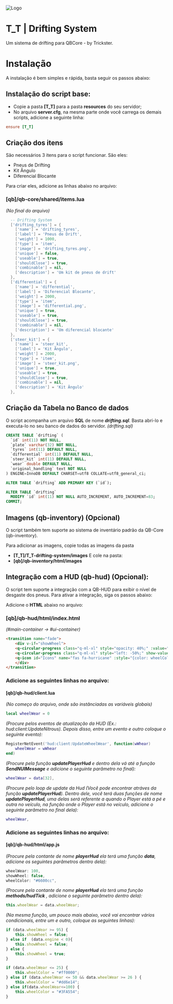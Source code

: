
![Logo](https://i.imgur.com/EX5ZH6o.png)


# T_T | Drifting System

Um sistema de drifting para QBCore - by Trickster.





# Instalação

A instalação é bem simples e rápida, basta seguir os passos abaixo:

## Instalação do script base:
- Copie a pasta **[T_T]** para a pasta **resources** do seu servidor;
- No arquivo **server.cfg**, na mesma parte onde você carrega os demais scripts, adicione a seguinte linha:

```cfg
ensure [T_T]
```

## Criação dos itens

São necessários 3 itens para o script funcionar. São eles:
- Pneus de Drifting
- Kit Ângulo
- Diferencial Blocante

Para criar eles, adicione as linhas abaixo no arquivo:
### **[qb]/qb-core/shared/items.lua**
*(No final do arquivo)*

```lua
  -- Drifting System
  ['drifting_tyres'] = {
    ['name'] = 'drifting_tyres',
    ['label'] = 'Pneus de Drift',
    ['weight'] = 1000,
    ['type'] = 'item',
    ['image'] = 'drifting_tyres.png',
    ['unique'] = false,
    ['useable'] = true,
    ['shouldClose'] = true,
    ['combinable'] = nil,
    ['description'] = 'Um kit de pneus de drift'
  },
  ['differential'] = {
    ['name'] = 'differential',
    ['label'] = 'Diferencial Blocante',
    ['weight'] = 2000,
    ['type'] = 'item',
    ['image'] = 'differential.png',
    ['unique'] = true,
    ['useable'] = true,
    ['shouldClose'] = true,
    ['combinable'] = nil,
    ['description'] = 'Um diferencial blocante'
  },
  ['steer_kit'] = {
    ['name'] = 'steer_kit',
    ['label'] = 'Kit Ângulo',
    ['weight'] = 2000,
    ['type'] = 'item',
    ['image'] = 'steer_kit.png',
    ['unique'] = true,
    ['useable'] = true,
    ['shouldClose'] = true,
    ['combinable'] = nil,
    ['description'] = 'Kit Ângulo'
  },
```

## Criação da Tabela no Banco de dados

O script acompanha um arquivo **SQL** de nome ***drifting.sql***. Basta abri-lo e executa-lo no seu banco de dados do servidor.
*(drifting.sql)*
```sql
CREATE TABLE `drifting` (
  `id` int(11) NOT NULL,
  `plate` varchar(32) NOT NULL,
  `tyres` int(11) DEFAULT NULL,
  `differential` int(11) DEFAULT NULL,
  `steer_kit` int(11) DEFAULT NULL,
  `wear` double DEFAULT NULL,
  `original_handling` text NOT NULL
) ENGINE=InnoDB DEFAULT CHARSET=utf8 COLLATE=utf8_general_ci;

ALTER TABLE `drifting` ADD PRIMARY KEY (`id`);

ALTER TABLE `drifting`
  MODIFY `id` int(11) NOT NULL AUTO_INCREMENT, AUTO_INCREMENT=83;
COMMIT;
```

## Imagens (qb-inventory) (Opcional)
O script também tem suporte ao sistema de inventário padrão da QB-Core (qb-inventory). 

Para adicionar as imagens, copie todas as imagens da pasta 
- **[T_T]/T_T-drifting-system/images** 
E cole na pasta: 
- **[qb]/qb-inventory/html/images**


## Integração com a HUD (qb-hud) (Opcional):
O script tem suporte a integração com a QB-HUD para exibir o nível de desgaste dos pneus.
Para ativar a integração, siga os passos abaixo:

Adicione o **HTML** abaixo no arquivo: 
### **[qb]/qb-hud/html/index.html**
*(#main-container -> #ui-container)*

```html
<transition name="fade">
    <div v-if="showWheel">
    <q-circular-progress class="q-ml-xl" style="opacity: 40%;" :value="static" :thickness="0.24" color="{color: wheelColor}" :min="0" :max="100"></q-circular-progress>
    <q-circular-progress class="q-ml-xl" style="left: -50%;" show-value :value="wheelWear" :thickness="0.24" color="{color: wheelColor}" :min="0" :max="100" center-color="grey-10">
    <q-icon id="Icons" name="fas fa-hurricane" :style="{color: wheelColor}"/>
    </div>
</transition>
```

### Adicione as seguintes linhas no arquivo: 
#### **[qb]/qb-hud/client.lua**
*(No começo do arquivo, onde são instânciadas as variáveis globais)*
```lua
local wheelWear = 0
```

*(Procure pelos eventos de atualização da HUD (Ex.: hud:client:UpdateNitrous). Depois disso, entre um evento e outro coloque o seguinte evento):*
```lua
RegisterNetEvent('hud:client:UpdateWheelWear', function(wWhear)
    wheelWear = wWhear
end)
```

*(Procure pela função **updatePlayerHud** e dentro dela vá até a função **SendNUIMessage** e adicione o seguinte parâmetro no final):*
```lua
wheelWear = data[32],
```

*(Procure pelo loop de update da Hud (Você pode encontrar atráves da função **updatePlayerHud**). Dentro dele, você terá duas funções de nome **updatePlayerHud**, uma delas será referente a quando o Player está a pé e outra no veículo, na função onde o Player está no veículo, adicione o seguinte parâmetro no final dela):*
```lua
wheelWear,
```

### Adicione as seguintes linhas no arquivo: 
#### **[qb]/qb-hud/html/app.js**
*(Procure pela contante de nome **playerHud** ela terá uma função **data**, adicione os seguintes parâmetros dentro dela):*
```js
wheelWear: 100,
showWheel: false,
wheelColor: "#6600cc",
```
*(Procure pela contante de nome **playerHud** ela terá uma função **methods/hudTick** , adicione o seguinte parâmetro dentro dela):*
```js
this.wheelWear = data.wheelWear;
```
*(Na mesma função, um pouco mais abaixo, você vai encontrar vários condicionais, entre um e outro, coloque as seguintes linhas):*
```js
if (data.wheelWear >= 95) {
    this.showWheel = false;
} else if  (data.engine < 0){
    this.showWheel = false;
} else {
    this.showWheel = true;
}

if (data.wheelWear <= 25) {
    this.wheelColor = "#ff0000";
} else if (data.wheelWear <= 50 && data.wheelWear >= 26 ) {
    this.wheelColor = "#dd6e14";
} else if(data.wheelWear<=100) {
    this.wheelColor = "#3FA554";
}
```



